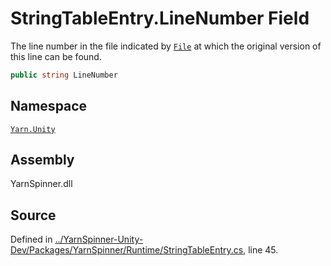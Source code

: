 <!-- This file was generated by a tool. Do not edit this file by hand. -->

# StringTableEntry.LineNumber Field

The line number in the file indicated by [`File`](/api/csharp/yarn.unity/stringtableentry.file.md) at
which the original version of this line can be found.


```csharp
public string LineNumber
```



## Namespace
[`Yarn.Unity`](/api/csharp/yarn.unity/README.md)

## Assembly
YarnSpinner.dll

## Source
Defined in [../YarnSpinner-Unity-Dev/Packages/YarnSpinner/Runtime/StringTableEntry.cs](https://github.com/YarnSpinnerTool/YarnSpinner-Unity//blob/develop/Runtime/StringTableEntry.cs#L45), line 45.
